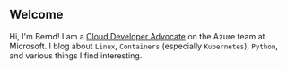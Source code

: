## Welcome
Hi, I'm Bernd! I am a [Cloud Developer Advocate](https://developer.microsoft.com/advocates) on the Azure team at Microsoft. I blog about `Linux`, `Containers` (especially `Kubernetes`), `Python`, and various things I find interesting.
